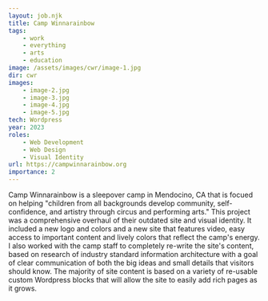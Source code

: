 ```yaml
---
layout: job.njk
title: Camp Winnarainbow
tags: 
    - work
    - everything
    - arts
    - education
image: /assets/images/cwr/image-1.jpg
dir: cwr
images:
    - image-2.jpg
    - image-3.jpg
    - image-4.jpg
    - image-5.jpg
tech: Wordpress
year: 2023
roles:
    - Web Development
    - Web Design
    - Visual Identity
url: https://campwinnarainbow.org
importance: 2
---
```


Camp Winnarainbow is a sleepover camp in Mendocino, CA that is focued on helping "children from all backgrounds develop community, self-confidence, and artistry through circus and performing arts." This project was a comprehensive overhaul of their outdated site and visual identity. It included a new logo and colors and a new site that features video, easy access to important content and lively colors that reflect the camp's energy. I also worked with the camp staff to completely re-write the site's content, based on research of industry standard information architecture with a goal of clear communication of both the big ideas and small details that visitors should know. The majority of site content is based on a variety of re-usable custom Wordpress blocks that will allow the site to easily add rich pages as it grows.